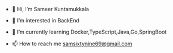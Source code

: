 - 👋 Hi, I’m Sameer Kuntamukkala
- 👀 I’m interested in BackEnd 
- 🌱 I’m currently learning Docker,TypeScript,Java,Go,SpringBoot

- 📫 How to reach me samsixtynine69@gmail.com

<!---
raumdeuter69/raumdeuter69 is a ✨ special ✨ repository because its `README.md` (this file) appears on your GitHub profile.
You can click the Preview link to take a look at your changes.
--->
